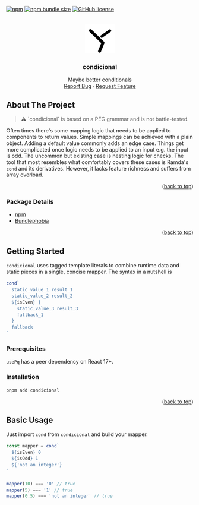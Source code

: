 <div id="top"></div>

[![npm](https://img.shields.io/npm/v/condicional?style=flat-square)](https://www.npmjs.com/package/condicional)
[![npm bundle size](https://img.shields.io/bundlephobia/minzip/condicional?style=flat-square)](https://bundlephobia.com/package/condicional)
[![GitHub license](https://img.shields.io/github/license/ofrbg/condicional?style=flat-square)](https://github.com/ofrbg/condicional/blob/main/LICENSE)

<br />
<div align="center">
  <a href="https://github.com/ofrbg/condicional">
    <img src="assets/logo.svg" alt="Logo" width="80" height="80">
  </a>
  <h3 align="center">condicional</h3>

  <p align="center">
    Maybe better conditionals
    <br />
    <a href="https://github.com/ofrbg/condicional/issues">Report Bug</a>
    ·
    <a href="https://github.com/ofrbg/condicional/issues">Request Feature</a>
  </p>
</div>

## About The Project

<blockquote>
  ⚠️ `condicional` is based on a PEG grammar and is not battle-tested.
</blockquote>

Often times there's some mapping logic that needs to be applied to components to return values. Simple mappings can be achieved with a plain object. Adding a default value commonly adds an edge case. Things get more complicated once logic needs to be applied to an input e.g. the input is odd. The uncommon but existing case is nesting logic for checks. The tool that most resembles what comfortably covers these cases is Ramda's `cond` and its derivatives. However, it lacks feature richness and suffers from array overload.

<p align="right">(<a href="#top">back to top</a>)</p>

### Package Details

- [npm](https://www.npmjs.com/package/condicional)
- [Bundlephobia](https://bundlephobia.com/package/condicional)

<p align="right">(<a href="#top">back to top</a>)</p>

## Getting Started

`condicional` uses tagged template literals to combine runtime data and static pieces in a single, concise mapper. The syntax in a nutshell is

```ts
cond`
  static_value_1 result_1
  static_value_2 result_2
  ${isEven} {
    static_value_3 result_3
    fallback_1
  }
  fallback
`
```

### Prerequisites

`usePq` has a peer dependency on React 17+.

### Installation

```sh
pnpm add condicional
```

<p align="right">(<a href="#top">back to top</a>)</p>

## Basic Usage

Just import `cond` from `condicional` and build your mapper.

```ts
const mapper = cond`
  ${isEven} 0
  ${isOdd} 1
  ${'not an integer'}
`

mapper(10) === '0' // true
mapper(5) === '1' // true
mapper(0.5) === 'not an integer' // true
```
